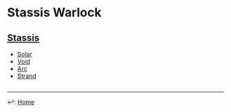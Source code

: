 # Stassis Warlock

## [Stassis](./stassis-lock.md)

* [Solar](./solar-lock.md)
* [Void](./void-lock.md)
* [Arc](./arc-lock.md)
* [Strand](./strand-lock.md)

##

---

↩️: [Home](../../index.md)
